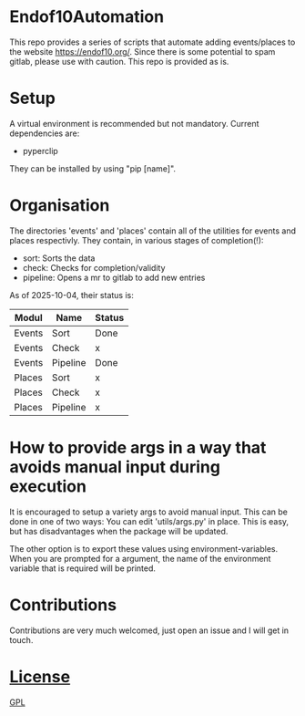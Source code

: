 # Endof10Automation

This repo provides a series of scripts that automate
adding events/places to the website https://endof10.org/.
Since there is some potential to spam gitlab, please use
with caution. This repo is provided as is.

# Setup
A virtual environment is recommended but not
mandatory. Current dependencies are:
- pyperclip

They can be installed by using "pip [name]".

# Organisation
The directories 'events' and 'places' contain
all of the utilities for events and places
respectivly. They contain, in various stages of completion(!):

- sort: Sorts the data
- check: Checks for completion/validity
- pipeline: Opens a mr to gitlab to add new entries

As of 2025-10-04, their status is:

| Modul | Name | Status |
| ----------- | -------- | ---- |
| Events | Sort | Done |
| Events | Check | x |
| Events | Pipeline| Done |
| Places | Sort | x|
| Places | Check | x |
| Places | Pipeline| x |

# How to provide args in a way that avoids manual input during execution

It is encouraged to setup a variety args to avoid manual input.
This can be done in one of two ways: You can edit 'utils/args.py'
in place. This is easy, but has disadvantages when the package will be
updated.

The other option is to export these values using environment-variables.
When you are prompted for a argument, the name of the environment variable
that is required will be printed.

# Contributions
Contributions are very much welcomed, just open an issue and
I will get in touch.

# [License](/LICENSE)
[GPL](LICENSE)
